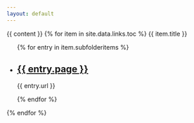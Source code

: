 ```yaml
---
layout: default
---
```

<section class="blog">
  {{ content }}
  {% for item in site.data.links.toc %}
    <time class="time">{{ item.title }}</time>
      <ul class="list">
        {% for entry in item.subfolderitems %}
          <li>
            <h2><a href="{{ entry.url }}">{{ entry.page }}</a></h2>
            <p class="meta">{{ entry.url }}</p>
          </li>
        {% endfor %}
      </ul>
  {% endfor %}
</section>

<script>
{% include js/anchor.min.js %}
</script>
<script>anchors.add('h1, h2, h3, h4, h5, h6');</script>

<script>
function connecttext( textid, ischecked ) {
  document.getElementById(textid).disabled = !ischecked;
}
</script>
